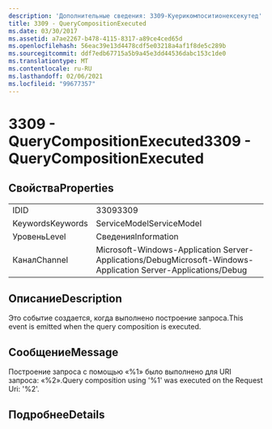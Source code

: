 ```yaml
---
description: 'Дополнительные сведения: 3309-Куерикомпоситионексекутед'
title: 3309 - QueryCompositionExecuted
ms.date: 03/30/2017
ms.assetid: a7ae2267-b478-4115-8317-a89ce4ced65d
ms.openlocfilehash: 56eac39e13d4478cdf5e03218a4af1f8de5c289b
ms.sourcegitcommit: ddf7edb67715a5b9a45e3dd44536dabc153c1de0
ms.translationtype: MT
ms.contentlocale: ru-RU
ms.lasthandoff: 02/06/2021
ms.locfileid: "99677357"
---
```

# <a name="3309---querycompositionexecuted"></a><span data-ttu-id="ba74e-103">3309 - QueryCompositionExecuted</span><span class="sxs-lookup"><span data-stu-id="ba74e-103">3309 - QueryCompositionExecuted</span></span>

## <a name="properties"></a><span data-ttu-id="ba74e-104">Свойства</span><span class="sxs-lookup"><span data-stu-id="ba74e-104">Properties</span></span>  
  
|||  
|-|-|  
|<span data-ttu-id="ba74e-105">ID</span><span class="sxs-lookup"><span data-stu-id="ba74e-105">ID</span></span>|<span data-ttu-id="ba74e-106">3309</span><span class="sxs-lookup"><span data-stu-id="ba74e-106">3309</span></span>|  
|<span data-ttu-id="ba74e-107">Keywords</span><span class="sxs-lookup"><span data-stu-id="ba74e-107">Keywords</span></span>|<span data-ttu-id="ba74e-108">ServiceModel</span><span class="sxs-lookup"><span data-stu-id="ba74e-108">ServiceModel</span></span>|  
|<span data-ttu-id="ba74e-109">Уровень</span><span class="sxs-lookup"><span data-stu-id="ba74e-109">Level</span></span>|<span data-ttu-id="ba74e-110">Сведения</span><span class="sxs-lookup"><span data-stu-id="ba74e-110">Information</span></span>|  
|<span data-ttu-id="ba74e-111">Канал</span><span class="sxs-lookup"><span data-stu-id="ba74e-111">Channel</span></span>|<span data-ttu-id="ba74e-112">Microsoft-Windows-Application Server-Applications/Debug</span><span class="sxs-lookup"><span data-stu-id="ba74e-112">Microsoft-Windows-Application Server-Applications/Debug</span></span>|  
  
## <a name="description"></a><span data-ttu-id="ba74e-113">Описание</span><span class="sxs-lookup"><span data-stu-id="ba74e-113">Description</span></span>  

 <span data-ttu-id="ba74e-114">Это событие создается, когда выполнено построение запроса.</span><span class="sxs-lookup"><span data-stu-id="ba74e-114">This event is emitted when the query composition is executed.</span></span>  
  
## <a name="message"></a><span data-ttu-id="ba74e-115">Сообщение</span><span class="sxs-lookup"><span data-stu-id="ba74e-115">Message</span></span>  

 <span data-ttu-id="ba74e-116">Построение запроса с помощью «%1» было выполнено для URI запроса: «%2».</span><span class="sxs-lookup"><span data-stu-id="ba74e-116">Query composition using '%1' was executed on the Request Uri: '%2'.</span></span>  
  
## <a name="details"></a><span data-ttu-id="ba74e-117">Подробнее</span><span class="sxs-lookup"><span data-stu-id="ba74e-117">Details</span></span>
